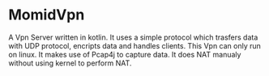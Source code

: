# MomidVpn

A Vpn Server written in kotlin. It uses a simple protocol which trasfers data with UDP protocol, encripts data and handles clients.
This Vpn can only run on linux. It makes use of Pcap4j to capture data. It does NAT manualy without using kernel to perform NAT.
